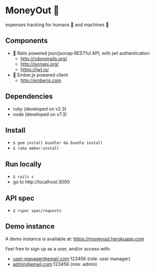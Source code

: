 # MoneyOut 💸

expenses tracking for humans 👫 and machines 🤖

## Components

- 🤖 Rails powered json/jsonap RESTful API, with jwt authentication
  - http://rubyonrails.org/
  - http://jsonapi.org/
  - https://jwt.io/
- 👫 Ember.js powered client
  - http://emberjs.com

## Dependencies

- ruby (developed on v2.3)
- node (developed on v7.3)

## Install

- `$ gem install bundler && bundle install`
- `$ rake ember:install`

## Run locally

- `$ rails s`
- go to http://localhost:3000

## API spec

- `$ rspec spec/requests`

## Demo instance

A demo instance is available at: https://moneyout.herokuapp.com

Feel free to sign up as a user, and/or access with:

- user-manager@email.com:123456 (role: user manager)
- admin@email.com:123456 (role: admin)